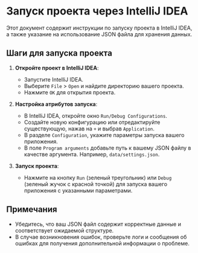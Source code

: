 # Запуск проекта через IntelliJ IDEA

Этот документ содержит инструкции по запуску проекта в IntelliJ IDEA, а также указание на использование JSON файла для хранения данных.

## Шаги для запуска проекта

1. **Откройте проект в IntelliJ IDEA**:
    - Запустите IntelliJ IDEA.
    - Выберите `File` > `Open` и найдите директорию вашего проекта.
    - Нажмите `OK` для открытия проекта.
2. **Настройка атрибутов запуска**:
    - В IntelliJ IDEA, откройте окно `Run/Debug Configurations`.
    - Создайте новую конфигурацию или отредактируйте существующую, нажав на `+` и выбрав `Application`.
    - В разделе `Configuration`, укажите параметры запуска вашего приложения.
    - В поле `Program arguments` добавьте путь к вашему JSON файлу в качестве аргумента. Например, `data/settings.json`.

3. **Запуск проекта**:
    - Нажмите на кнопку `Run` (зеленый треугольник) или `Debug` (зеленый жучок с красной точкой) для запуска вашего приложения с указанными параметрами.

## Примечания

- Убедитесь, что ваш JSON файл содержит корректные данные и соответствует ожидаемой структуре.
- В случае возникновения ошибок, проверьте логи и сообщения об ошибках для получения дополнительной информации о проблеме.